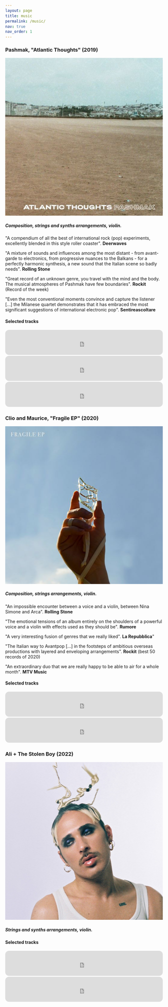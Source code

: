 ```yaml
---
layout: page
title: music
permalink: /music/
nav: true
nav_order: 1
---
```


### Pashmak, "Atlantic Thoughts" (2019)   

<p><img src = "https://raw.githubusercontent.com/martinnicastro/martinnicastro.github.io/main/images/Works/cover_pash.jpg" /></p>   

##### __Composition, strings and synths arrangements, violin.__

"A compendium of all the best of international rock (pop) experiments, excellently blended in this style roller coaster". <b>Deerwaves</b>

"A mixture of sounds and influences among the most distant - from avant-garde  to electronics, from progressive nuances to the Balkans - for a perfectly harmonic synthesis, a new sound that the Italian scene so badly needs". <b>Rolling Stone</b>

"Great record of an unknown genre, you travel with the mind and the body. The musical atmospheres of Pashmak have few boundaries". <b>Rockit</b> (Record of the week)

"Even the most conventional moments convince and capture the listener [...] the Milanese quartet demonstrates that it has embraced the most significant suggestions of international electronic pop". <b>Sentireascoltare</b>

#### Selected tracks

<p><iframe style="border-radius:12px" src="https://open.spotify.com/embed/track/72DekUA3ExFWMYlB3xtQEO?utm_source=generator&theme=0" width="100%" height="80" frameBorder="0" allowfullscreen="" allow="autoplay; clipboard-write; encrypted-media; fullscreen; picture-in-picture"></iframe>
<iframe style="border-radius:12px" src="https://open.spotify.com/embed/track/6LT1kV3MXWek26ks71Zi7L?utm_source=generator&theme=0" width="100%" height="80" frameBorder="0" allowfullscreen="" allow="autoplay; clipboard-write; encrypted-media; fullscreen; picture-in-picture"></iframe>
<iframe style="border-radius:12px" src="https://open.spotify.com/embed/track/0BK6V3rqSL6rhDZZFTHJp2?utm_source=generator&theme=0" width="100%" height="80" frameBorder="0" allowfullscreen="" allow="autoplay; clipboard-write; encrypted-media; fullscreen; picture-in-picture"></iframe></p>



### Clio and Maurice, "Fragile EP" (2020)

<img src = "https://raw.githubusercontent.com/martinnicastro/martinnicastro.github.io/main/images/Works/cover_fragile.jpg" />


##### __Composition, strings arrangements, violin.__

"An impossible encounter between a voice and a violin, between Nina Simone and Arca". <b>Rolling Stone</b>

"The emotional tensions of an album entirely on the shoulders of a powerful voice and a violin with effects used as they should be". <b>Rumore</b>

"A very interesting fusion of genres that we really liked". <b>La Repubblica</b>"

"The Italian way to Avantpop [...] in the footsteps of ambitious overseas productions with layered and enveloping arrangements". <b>Rockit</b> (best 50 records of 2020)

"An extraordinary duo that we are really happy to be able to air for a whole month". <b>MTV Music</b>


#### Selected tracks

<p><iframe style="border-radius:12px" src="https://open.spotify.com/embed/track/04wd9rKHMKsyC03vKPpimS?utm_source=generator&theme=0" width="100%" height="80" frameBorder="0" allowfullscreen="" allow="autoplay; clipboard-write; encrypted-media; fullscreen; picture-in-picture"></iframe>
<iframe style="border-radius:12px" src="https://open.spotify.com/embed/track/4RN3bOxPu8WMfDrZxa5WpQ?utm_source=generator&theme=0" width="100%" height="80" frameBorder="0" allowfullscreen="" allow="autoplay; clipboard-write; encrypted-media; fullscreen; picture-in-picture"></iframe></p>


### Ali + The Stolen Boy (2022)

<img src = "https://raw.githubusercontent.com/martinnicastro/martinnicastro.github.io/main/images/Works/cover_ali.jpg" />

##### __Strings and synths arrangements, violin.__


#### Selected tracks

<p><iframe style="border-radius:12px" src="https://open.spotify.com/embed/track/4z5ZFH8SRR9BRkcqQlWcM2?utm_source=generator&theme=0" width="100%" height="80" frameBorder="0" allowfullscreen="" allow="autoplay; clipboard-write; encrypted-media; fullscreen; picture-in-picture"></iframe>
<iframe style="border-radius:12px" src="https://open.spotify.com/embed/track/2KVYLfT8ZUPF4mbNiksvVA?utm_source=generator&theme=0" width="100%" height="80" frameBorder="0" allowfullscreen="" allow="autoplay; clipboard-write; encrypted-media; fullscreen; picture-in-picture"></iframe></p>








